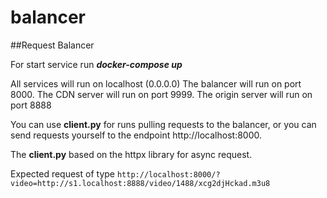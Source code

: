 # balancer
##Request Balancer

For start service run _**docker-compose up**_

All services will run on localhost (0.0.0.0)
The balancer will run on port 8000.
The CDN server will run on port 9999.
The origin server will run on port 8888

You can use **client.py** for runs pulling requests to the balancer, 
or you can send requests yourself to the endpoint http://localhost:8000.

The **client.py** based on the httpx library for async request.

Expected request of type 
`http://localhost:8000/?video=http://s1.localhost:8888/video/1488/xcg2djHckad.m3u8`
